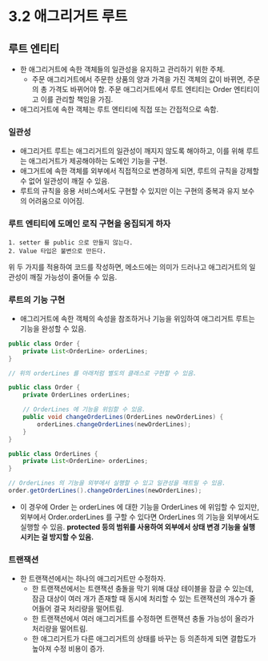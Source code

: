 # 3.2 애그리거트 루트
## 루트 엔티티
- 한 애그리거트에 속한 객체들의 일관성을 유지하고 관리하기 위한 주체.
    - 주문 애그리거트에서 주문한 상품의 양과 가격을 가진 객체의 값이 바뀌면, 주문의 총 가격도 바뀌어야 함. 주문 애그리거트에서 루트 엔티티는 Order 엔티티이고 이를 관리할 책임을 가짐.
- 애그리거트에 속한 객체는 루트 엔티티에 직접 또는 간접적으로 속함.

### 일관성
- 애그리거트 루트는 애그리거트의 일관성이 깨지지 않도록 해야하고, 이를 위해 루트는 애그리거트가 제공해야하는 도메인 기능을 구현.
- 애그거트에 속한 객체를 외부에서 직접적으로 변경하게 되면, 루트의 규칙을 강제할 수 없어 일관성이 깨질 수 있음.
- 루트의 규칙을 응용 서비스에서도 구현할 수 있지만 이는 구현의 중복과 유지 보수의 어려움으로 이어짐.

### 루트 엔티티에 도메인 로직 구현을 응집되게 하자
```
1. setter 를 public 으로 만들지 않는다.
2. Value 타입은 불변으로 만든다.
```
위 두 가지를 적용하여 코드를 작성하면, 메소드에는 의미가 드러나고 애그리거트의 일관성이 깨질 가능성이 줄어들 수 있음.

### 루트의 기능 구현
- 애그리거트에 속한 객체의 속성을 참조하거나 기능을 위임하여 애그리거트 루트는 기능을 완성할 수 있음.

```java
public class Order {
    private List<OrderLine> orderLines;
}

// 위의 orderLines 를 아래처럼 별도의 클래스로 구현할 수 있음.

public class Order {
    private OrderLines orderLines;

    // OrderLines 에 기능을 위임할 수 있음.
    public void changeOrderLines(OrderLines newOrderLines) {
        orderLines.changeOrderLines(newOrderLines);
    }
}

public class OrderLines {
    private List<OrderLine> orderLines;
}

// OrderLines 의 기능을 외부에서 실행할 수 있고 일관성을 꺠트릴 수 있음.
order.getOrderLines().changeOrderLines(newOrderLines);
```
- 이 경우에 Order 는 orderLines 에 대한 기능을 OrderLines 에 위임할 수 있지만, 외부에서 Order.orderLines 를 구할 수 있다면 OrderLines 의 기능을 외부에서도 실행할 수 있음. **protected 등의 범위를 사용하여 외부에서 상태 변경 기능을 실행시키는 걸 방지할 수 있음.**

### 트랜잭션
- 한 트랜잭션에서는 하나의 애그리거트만 수정하자.
    - 한 트랜잭션에서는 트랜잭션 충돌을 막기 위해 대상 테이블을 잠글 수 있는데, 잠금 대상이 여러 개가 존재할 때 동시에 처리할 수 있는 트랜잭션의 개수가 줄어들어 결국 처리량을 떨어트림.
    - 한 트랜잭션에서 여러 애그리거트를 수정하면 트랜잭션 충돌 가능성이 올라가 처리량을 떨어트림.
    - 한 애그리거트가 다른 애그리거트의 상태를 바꾸는 등 의존하게 되면 결합도가 높아져 수정 비용이 증가.
